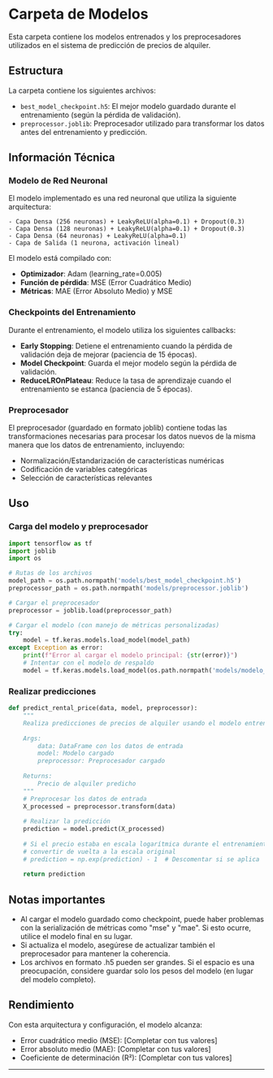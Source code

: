 # Carpeta de Modelos

Esta carpeta contiene los modelos entrenados y los preprocesadores utilizados en el sistema de predicción de precios de alquiler.

## Estructura

La carpeta contiene los siguientes archivos:

- `best_model_checkpoint.h5`: El mejor modelo guardado durante el entrenamiento (según la pérdida de validación).
- `preprocessor.joblib`: Preprocesador utilizado para transformar los datos antes del entrenamiento y predicción.

## Información Técnica

### Modelo de Red Neuronal

El modelo implementado es una red neuronal que utiliza la siguiente arquitectura:

```
- Capa Densa (256 neuronas) + LeakyReLU(alpha=0.1) + Dropout(0.3)
- Capa Densa (128 neuronas) + LeakyReLU(alpha=0.1) + Dropout(0.3)
- Capa Densa (64 neuronas) + LeakyReLU(alpha=0.1)
- Capa de Salida (1 neurona, activación lineal)
```

El modelo está compilado con:
- **Optimizador**: Adam (learning_rate=0.005)
- **Función de pérdida**: MSE (Error Cuadrático Medio)
- **Métricas**: MAE (Error Absoluto Medio) y MSE

### Checkpoints del Entrenamiento

Durante el entrenamiento, el modelo utiliza los siguientes callbacks:

- **Early Stopping**: Detiene el entrenamiento cuando la pérdida de validación deja de mejorar (paciencia de 15 épocas).
- **Model Checkpoint**: Guarda el mejor modelo según la pérdida de validación.
- **ReduceLROnPlateau**: Reduce la tasa de aprendizaje cuando el entrenamiento se estanca (paciencia de 5 épocas).

### Preprocesador

El preprocesador (guardado en formato joblib) contiene todas las transformaciones necesarias para procesar los datos nuevos de la misma manera que los datos de entrenamiento, incluyendo:

- Normalización/Estandarización de características numéricas
- Codificación de variables categóricas
- Selección de características relevantes

## Uso

### Carga del modelo y preprocesador

```python
import tensorflow as tf
import joblib
import os

# Rutas de los archivos
model_path = os.path.normpath('models/best_model_checkpoint.h5')
preprocessor_path = os.path.normpath('models/preprocessor.joblib')

# Cargar el preprocesador
preprocessor = joblib.load(preprocessor_path)

# Cargar el modelo (con manejo de métricas personalizadas)
try:
    model = tf.keras.models.load_model(model_path)
except Exception as error:
    print(f"Error al cargar el modelo principal: {str(error)}")
    # Intentar con el modelo de respaldo
    model = tf.keras.models.load_model(os.path.normpath('models/modelo_final.h5'))
```

### Realizar predicciones

```python
def predict_rental_price(data, model, preprocessor):
    """
    Realiza predicciones de precios de alquiler usando el modelo entrenado.
    
    Args:
        data: DataFrame con los datos de entrada
        model: Modelo cargado
        preprocessor: Preprocesador cargado
        
    Returns:
        Precio de alquiler predicho
    """
    # Preprocesar los datos de entrada
    X_processed = preprocessor.transform(data)
    
    # Realizar la predicción
    prediction = model.predict(X_processed)
    
    # Si el precio estaba en escala logarítmica durante el entrenamiento,
    # convertir de vuelta a la escala original
    # prediction = np.exp(prediction) - 1  # Descomentar si se aplica
    
    return prediction
```

## Notas importantes

- Al cargar el modelo guardado como checkpoint, puede haber problemas con la serialización de métricas como "mse" y "mae". Si esto ocurre, utilice el modelo final en su lugar.
- Si actualiza el modelo, asegúrese de actualizar también el preprocesador para mantener la coherencia.
- Los archivos en formato .h5 pueden ser grandes. Si el espacio es una preocupación, considere guardar solo los pesos del modelo (en lugar del modelo completo).

## Rendimiento

Con esta arquitectura y configuración, el modelo alcanza:
- Error cuadrático medio (MSE): [Completar con tus valores]
- Error absoluto medio (MAE): [Completar con tus valores]
- Coeficiente de determinación (R²): [Completar con tus valores]

---